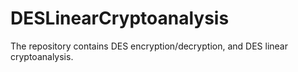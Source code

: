 # DESLinearCryptoanalysis
The repository contains DES encryption/decryption, and DES linear cryptoanalysis.
